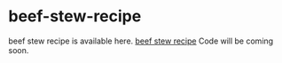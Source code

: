 # beef-stew-recipe
beef stew recipe is available here. <a href="https://metavideos.com/video/66739763/beef-stew-recipe">beef stew recipe</a>
Code will be coming soon.


